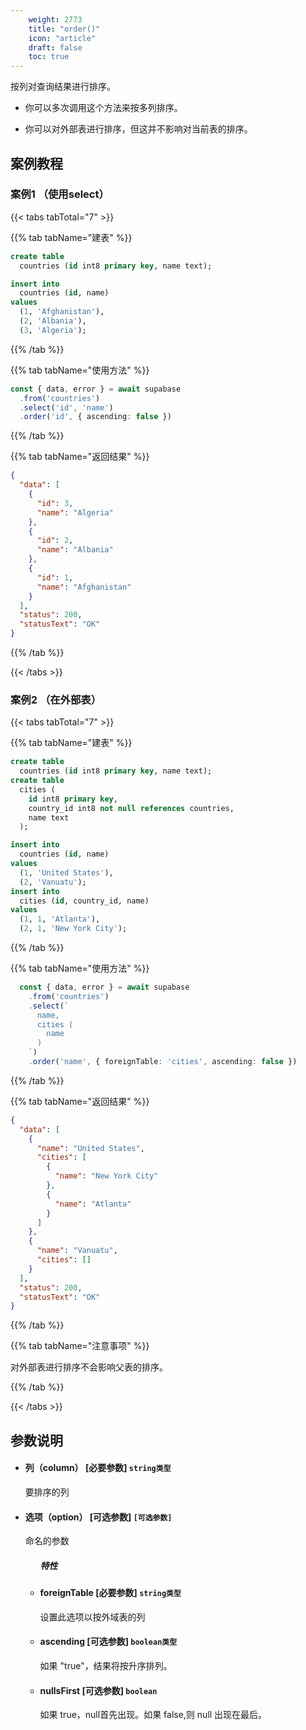 ```yaml
---
    weight: 2773
    title: "order()"
    icon: "article"
    draft: false
    toc: true
---
```


按列对查询结果进行排序。

* 你可以多次调用这个方法来按多列排序。

* 你可以对外部表进行排序，但这并不影响对当前表的排序。



## 案例教程 

### 案例1  （使用select）

{{< tabs tabTotal="7" >}}

  
  
  
  
{{% tab tabName="建表" %}}



```sql
create table
  countries (id int8 primary key, name text);

insert into
  countries (id, name)
values
  (1, 'Afghanistan'),
  (2, 'Albania'),
  (3, 'Algeria');

```



{{% /tab %}}

{{% tab tabName="使用方法" %}}



```ts
const { data, error } = await supabase
  .from('countries')
  .select('id', 'name')
  .order('id', { ascending: false })
```



{{% /tab %}}

{{% tab tabName="返回结果" %}}



```json
{
  "data": [
    {
      "id": 3,
      "name": "Algeria"
    },
    {
      "id": 2,
      "name": "Albania"
    },
    {
      "id": 1,
      "name": "Afghanistan"
    }
  ],
  "status": 200,
  "statusText": "OK"
}
```


{{% /tab %}}

{{< /tabs >}}




### 案例2  （在外部表）

{{< tabs tabTotal="7" >}}

  
  
  
  
{{% tab tabName="建表" %}}



```sql
create table
  countries (id int8 primary key, name text);
create table
  cities (
    id int8 primary key,
    country_id int8 not null references countries,
    name text
  );

insert into
  countries (id, name)
values
  (1, 'United States'),
  (2, 'Vanuatu');
insert into
  cities (id, country_id, name)
values
  (1, 1, 'Atlanta'),
  (2, 1, 'New York City');
```



{{% /tab %}}

{{% tab tabName="使用方法" %}}



```ts
  const { data, error } = await supabase
    .from('countries')
    .select(`
      name,
      cities (
        name
      )
    `)
    .order('name', { foreignTable: 'cities', ascending: false })
```



{{% /tab %}}

{{% tab tabName="返回结果" %}}



```json
{
  "data": [
    {
      "name": "United States",
      "cities": [
        {
          "name": "New York City"
        },
        {
          "name": "Atlanta"
        }
      ]
    },
    {
      "name": "Vanuatu",
      "cities": []
    }
  ],
  "status": 200,
  "statusText": "OK"
}
```


{{% /tab %}}


{{% tab tabName="注意事项" %}}



对外部表进行排序不会影响父表的排序。



{{% /tab %}}

{{< /tabs >}}


## 参数说明


<ul className="method-list-group">
  
<li className="method-list-item">
  <h4 className="method-list-item-label">
    <span className="method-list-item-label-name">
      列（column）
    </span>
    <span className="method-list-item-label-badge required">
      [必要参数]
    </span>
    <span className="method-list-item-validation">
      <code>string类型</code>
    </span>
  </h4>
  <div class="method-list-item-description">

要排序的列

  </div>
  
</li>


<li className="method-list-item">
  <h4 className="method-list-item-label">
    <span className="method-list-item-label-name">
      选项（option）
    </span>
    <span className="method-list-item-label-badge false">
      [可选参数]
    </span>
    <span className="method-list-item-validation">
      <code>[可选参数]</code>
    </span>
  </h4>
  <div class="method-list-item-description">

命名的参数

  </div>
  
<ul className="method-list-group">
  <h5 class="method-list-title method-list-title-isChild expanded">特性</h5>


<li className="method-list-item">
  <h4 className="method-list-item-label">
    <span className="method-list-item-label-name">
      foreignTable
    </span>
    <span className="method-list-item-label-badge false">
      [必要参数]
    </span>
    <span className="method-list-item-validation">
      <code>string类型</code>
    </span>
  </h4>
  <div class="method-list-item-description">

设置此选项以按外域表的列

  </div>
  
</li>






<li className="method-list-item">
  <h4 className="method-list-item-label">
    <span className="method-list-item-label-name">
      ascending
    </span>
    <span className="method-list-item-label-badge false">
      [可选参数]
    </span>
    <span className="method-list-item-validation">
      <code>boolean类型</code>
    </span>
  </h4>
  <div class="method-list-item-description">

如果 "true"，结果将按升序排列。

  </div>
  
</li>





<li className="method-list-item">
  <h4 className="method-list-item-label">
    <span className="method-list-item-label-name">
      nullsFirst
    </span>
    <span className="method-list-item-label-badge false">
      [可选参数]
    </span>
    <span className="method-list-item-validation">
      <code>boolean</code>
    </span>
  </h4>
  <div class="method-list-item-description">

如果 true，null首先出现。如果 false,则 null 出现在最后。

  </div>
  
</li>

</ul>

</li>

</ul>
